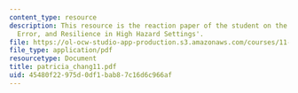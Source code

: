 ```yaml
---
content_type: resource
description: This resource is the reaction paper of the student on the topic 'Threat,
  Error, and Resilience in High Hazard Settings'.
file: https://ol-ocw-studio-app-production.s3.amazonaws.com/courses/11-941-disaster-vulnerability-and-resilience-spring-2005/45480f22975d0df1bab87c16d6c966af_patricia_chang11.pdf
file_type: application/pdf
resourcetype: Document
title: patricia_chang11.pdf
uid: 45480f22-975d-0df1-bab8-7c16d6c966af
---
```

